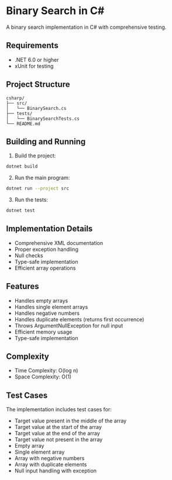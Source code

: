 # Binary Search in C#

A binary search implementation in C# with comprehensive testing.

## Requirements

- .NET 6.0 or higher
- xUnit for testing

## Project Structure

```
csharp/
├── src/
│   └── BinarySearch.cs
├── tests/
│   └── BinarySearchTests.cs
└── README.md
```

## Building and Running

1. Build the project:
```bash
dotnet build
```

2. Run the main program:
```bash
dotnet run --project src
```

3. Run the tests:
```bash
dotnet test
```

## Implementation Details

- Comprehensive XML documentation
- Proper exception handling
- Null checks
- Type-safe implementation
- Efficient array operations

## Features

- Handles empty arrays
- Handles single element arrays
- Handles negative numbers
- Handles duplicate elements (returns first occurrence)
- Throws ArgumentNullException for null input
- Efficient memory usage
- Type-safe implementation

## Complexity

- Time Complexity: O(log n)
- Space Complexity: O(1)

## Test Cases

The implementation includes test cases for:
- Target value present in the middle of the array
- Target value at the start of the array
- Target value at the end of the array
- Target value not present in the array
- Empty array
- Single element array
- Array with negative numbers
- Array with duplicate elements
- Null input handling with exception
